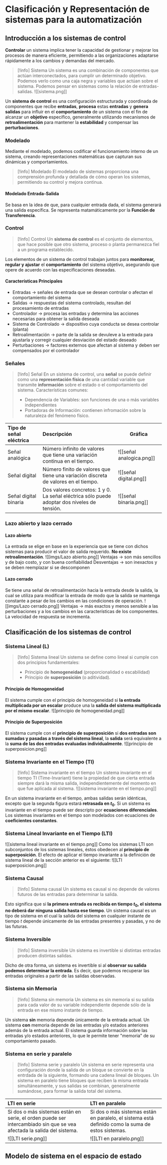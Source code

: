 # Clasificación y Representación de sistemas para la automatización
## Introducción a los sistemas de control
**Controlar** un sistema implica tener la capacidad de gestionar y mejorar los procesos de manera eficiente, permitiendo a las organizaciones adaptarse rápidamente a los cambios y demandas del mercado.
> [!info] Sistema
>  Un sistema es una combinación de componentes que actúan interconectados, para cumplir un determinado objetivo.
>  Podemos verlo como una caja negra y variables que actúan sobre el sistema. Podemos pensar en sistemas como la relación de entradas-salidas.
>  ![[sistema.png]]

Un **sistema de control** es una configuración estructurada y coordinada de componentes que recibe **entradas**, **procesa** estas **entradas** y **genera salidas** para influir en el **comportamiento** de un sistema con el fin de alcanzar un **objetivo** específico, generalmente utilizando mecanismos de **retroalimentación** para mantener la **estabilidad** y compensar las **perturbaciones**.
### Modelado
Mediante el modelado, podemos codificar el funcionamiento interno de un sistema, creando representaciones matemáticas que capturan sus dinámicas y comportamientos.
> [!info] Modelado
>  El modelado de sistemas proporciona una comprensión profunda y detallada de cómo operan los sistemas, permitiendo su control y mejora continua.
#### Modelado Entrada-Salida
Se basa en la idea de que, para cualquier entrada dada, el sistema generará una salida específica.
Se representa matamáticamente por la **Función de Transferencia**.
### Control
> [!info] Control
>  Un **sistema de control** es el conjunto de elementos, que hace posible que otro sistema, proceso o planta permanezca fiel a un programa establecido.

Los elementos de un sistema de control trabajan juntos para **monitorear, regular y ajustar** el **comportamiento** del sistema objetivo, asegurando que opere de acuerdo con las especificaciones deseadas.
#### Características Principales
- Entradas $\to$ señales de entrada que se desean controlar o afectan el comportamiento del sistema
- Salidas $\to$ respuestas del sistema controlado, resultan del procesamiento de entradas
- Controlador $\to$ procesa las entradas y determina las acciones necesarias para obtener la salida deseada
- Sistema de Controlado $\to$ dispositivo cuya conducta se desea controlar (planta)
- Retroalimentación $\to$ parte de la salida se devuleve a la entrada para ajustarla y corregir cualquier desviación del estado deseado
- Perturbaciones $\to$ factores externos que afectan al sistema y deben ser compensados por el controlador
### Señales
> [!info] Señal
>  En un sistema de control, una **señal** se puede definir como una **representación física** de una cantidad variable que transmite **información** sobre el estado o el comportamiento del sistema.
>  Características comunes:
>  - Dependencia de Variables: son funciones de una o más variables independientes
>  - Portadoras de Información: contienen infromación sobre la naturaleza del fenómeno físico.

| Tipo de señal eléctrica | Descripción                                                                                 | Gráfica                  |
| :---------------------- | :------------------------------------------------------------------------------------------ | ------------------------ |
| Señal analógica         | Número infinito de valores que tiene una variación continua en el tiempo.                   | ![[señal analogica.png]] |
| Señal digital           | Número finito de valores que tiene una variación discreta de valores en el tiempo.          | ![[señal digital.png]]   |
| Señal digital binaria   | Dos valores concretos: 1 y 0. La señal eléctrica sólo puede adoptar dos niveles de tensión. | ![[señal binaria.png]]   |
### Lazo abierto y  lazo cerrado
#### Lazo abierto
La entrada se elige en base en la experiencia que se tiene con dichos sistemas para producir el valor de salida requerido. **No existe retroalimentación**.
![[imgs/Lazo abierto.png]]
Ventajas $\to$ son más sencillos y de bajo costo, y con buena confiabilidad
Desventajas $\to$ son inexactos y se deben reemplazar si se descomponen
#### Lazo cerrado
Se tiene una señal de retroalimentación hacia la entrada desde la salida, la cual se utiliza para modificar la entrada de modo que la salida se mantenga constante a pesar de los cambios en las condiciones de operación.
![[imgs/Lazo cerrado.png]]
Ventajas $\to$ más exactos y menos sensible a las perturbaciones y a los cambios en las características de los componentes. La velocidad de respuesta se incrementa.
## Clasificación de los sistemas de control
### Sistema Lineal (L)
> [!info] Sistema lineal
> Un sistema se define como lineal si cumple con dos principios fundamentales:
> - Principio de **homogeneidad** (proporcionalidad o escabilidad)
> - Principio de **superposición** (o aditividad).
#### Principio de Homogeneidad
El sistema cumple con el principio de homogeneidad si **la entrada multiplicada por un escalar** produce una la **salida del sistema multiplicada por el mismo escalar**.
![[principio de homogeneidad.png]]
#### Principio de Superposición
El sistema cumple con el **principio de superposición** si **dos entradas son sumadas y pasadas a través del sistema lineal**, la **salida** será equivalente a la **suma de las dos entradas evaluadas individualmente**.
![[principio de superposicion.png]]
### Sistema Invariante en el Tiempo (TI)
> [!info] Sistema invariante en el tiempo
> Un sistema invariante en el tiempo TI (Time-Invariant) tiene la propiedad de que cierta entrada siempre dará la misma salida, independientemente del momento en que fue aplicada al sistema.
> ![[sistema invariante en el tiempo.png]]

En un sistema invariante en el tiempo, ambas salidas serán idénticas, excepto que la segunda figura estará **retrasada en $t_{0}$**.
Si un sistema es invariante en el tiempo puede ser descripto por **ecuaciones diferenciales**. Los sistemas invariantes en el tiempo son modelados con ecuaciones de **coeficientes constantes**.
### Sistema Lineal Invariante en el Tiempo (LTI)
![[sistema lineal invariante en el tiempo.png]]
Como los sistemas LTI son subconjuntos de los sistemas lineales, éstos obedecen al **principio de superposición**. El efecto de aplicar el tiempo invariante a la definición de sistema lineal de la sección anterior es el siguiente:
![[LTI superposicion.png]]
### Sistema Causal
> [!info] Sistema causal
> Un sistema es causal si no depende de valores futuros de las entradas para determinar la salida.

Esto significa que si **la primera entrada es recibida en tiempo $t_{0}$, el sistema no deberá dar ninguna salida hasta ese tiempo**.
Un sistema causal es un tipo de sistema en el cual la salida del sistema en cualquier instante de tiempo $t$ depende únicamente de las entradas presentes y pasadas, y no de las futuras.
### Sistema Inversible
> [!info] Sistema inversible
> Un sistema es invertible si distintas entradas producen distintas salidas.

Dicho de otra forma, un sistema es invertible si al **observar su salida podemos determinar la entrada**. Es decir, que podemos recuperar las entradas originales a partir de las salidas observadas.
### Sistema sin Memoria
> [!info] Sistema sin memoria
> Un sistema es sin memoria si su salida para cada valor de su variable independiente depende sólo de la entrada en ese mismo instante de tiempo.

Un sistema **sin** memoria depende únicamente de la entrada actual.
Un sistema **con** memoria depende de las entradas y/o estados anteriores además de la entrada actual. El sistema guarda información sobre las entradas y/o estados anteriores, lo que le permite tener "memoria" de su comportamiento pasado.
### Sistema en serie y paralelo
> [!info] Sistema serie y paralelo
> Un sistema en serie representa una configuración donde la salida de un bloque se convierte en la entrdada de la siguiente, formando una cadena lineal de bloques.
> Un sistema en paralelo tiene bloques que reciben la misma entrada simultáneamente, y sus salidas se combinan, generalmente sumándose, para formar la salida total del sistema.

| LTI en serie                                                                                                          | LTI en paralelo                                                                                   |
| :-------------------------------------------------------------------------------------------------------------------- | :------------------------------------------------------------------------------------------------ |
| Si dos o más sistemas están en serie, el orden puede ser intercambiado sin que se vea afectada la salida del sistema. | Si dos o más sistemas están en paralelo, el sistema está definido como la suma de estos sistemas. |
| ![[LTI serie.png]]                                                                                                    | ![[LTI en paralelo.png]]                                                              |
## Modelo de sistema en el espacio de estado
